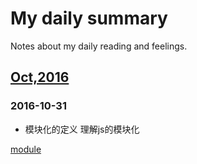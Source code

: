 # My daily summary
Notes about my daily reading and feelings.

## [Oct,2016](oct/)

### 2016-10-31
* 模块化的定义 理解js的模块化


[module](oct/31st/module.md)
